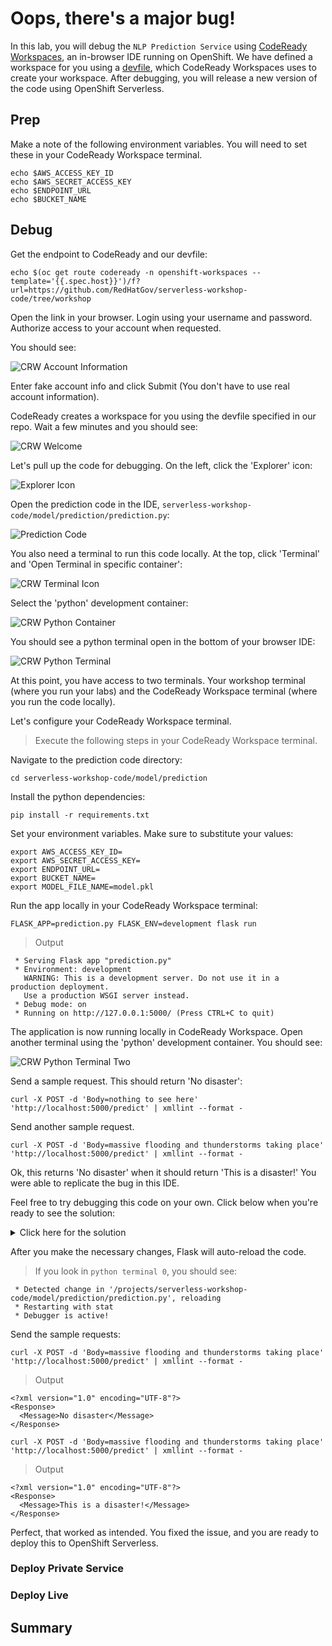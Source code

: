 # Oops, there's a major bug!

In this lab, you will debug the `NLP Prediction Service` using [CodeReady Workspaces][1], an in-browser IDE running on OpenShift.  We have defined a workspace for you using a [devfile][2], which CodeReady Workspaces uses to create your workspace.  After debugging, you will release a new version of the code using OpenShift Serverless.

## Prep

Make a note of the following environment variables.  You will need to set these in your CodeReady Workspace terminal.

```execute
echo $AWS_ACCESS_KEY_ID
echo $AWS_SECRET_ACCESS_KEY
echo $ENDPOINT_URL
echo $BUCKET_NAME
```

## Debug

Get the endpoint to CodeReady and our devfile:

```execute
echo $(oc get route codeready -n openshift-workspaces --template='{{.spec.host}}')/f?url=https://github.com/RedHatGov/serverless-workshop-code/tree/workshop
```

Open the link in your browser.  Login using your username and password.  Authorize access to your account when requested.

You should see:

![CRW Account Information](images/crw_account_info.png)

Enter fake account info and click Submit (You don't have to use real account information).

CodeReady creates a workspace for you using the devfile specified in our repo.  Wait a few minutes and you should see:

![CRW Welcome](images/crw_welcome.png)

Let's pull up the code for debugging.  On the left, click the 'Explorer' icon:

![Explorer Icon](images/crw_explorer_icon.png)

Open the prediction code in the IDE, `serverless-workshop-code/model/prediction/prediction.py`:

![Prediction Code](images/crw_prediction_code.png)

You also need a terminal to run this code locally.  At the top, click 'Terminal' and 'Open Terminal in specific container':

![CRW Terminal Icon](images/crw_terminal_icon.png)

Select the 'python' development container:

![CRW Python Container](images/crw_python_container.png)

You should see a python terminal open in the bottom of your browser IDE:

![CRW Python Terminal](images/crw_python_terminal.png)

At this point, you have access to two terminals.  Your workshop terminal (where you run your labs) and the CodeReady Workspace terminal (where you run the code locally).  

Let's configure your CodeReady Workspace terminal.  

> Execute the following steps in your CodeReady Workspace terminal.

Navigate to the prediction code directory:

```
cd serverless-workshop-code/model/prediction
```

Install the python dependencies:

```
pip install -r requirements.txt
```

Set your environment variables.  Make sure to substitute your values:

```
export AWS_ACCESS_KEY_ID=  
export AWS_SECRET_ACCESS_KEY= 
export ENDPOINT_URL=
export BUCKET_NAME=
export MODEL_FILE_NAME=model.pkl
```

Run the app locally in your CodeReady Workspace terminal:

```
FLASK_APP=prediction.py FLASK_ENV=development flask run
```

> Output

```
 * Serving Flask app "prediction.py"
 * Environment: development
   WARNING: This is a development server. Do not use it in a production deployment.
   Use a production WSGI server instead.
 * Debug mode: on
 * Running on http://127.0.0.1:5000/ (Press CTRL+C to quit)
```

The application is now running locally in CodeReady Workspace.  Open another terminal using the 'python' development container.  You should see:

![CRW Python Terminal Two](images/crw_python_terminal_two.png)

Send a sample request.  This should return 'No disaster':

```
curl -X POST -d 'Body=nothing to see here' 'http://localhost:5000/predict' | xmllint --format -
```

Send another sample request.

```execute
curl -X POST -d 'Body=massive flooding and thunderstorms taking place' 'http://localhost:5000/predict' | xmllint --format -
```

Ok, this returns 'No disaster' when it should return 'This is a disaster!'  You were able to replicate the bug in this IDE.

Feel free to try debugging this code on your own.  Click below when you're ready to see the solution:

<details>
  <summary>Click here for the solution</summary>

  Lines 39 and 41 have the line `if prediction is True`.

  `prediction` is `1` if the model determines a disaster was detected.  This means the code is executing `if 1 is True`.  

  In python, the `is` operator tests if the objects have the same identity.  The integer `1` and boolean `True` do not have the same identity, so `1 is True` returns `False`.

  What we really mean is `if prediction == 1`.  Replace `if prediction is True` to `if prediction == 1` on lines 39 and 41.

</details>

After you make the necessary changes, Flask will auto-reload the code.

> If you look in `python terminal 0`, you should see:

```
 * Detected change in '/projects/serverless-workshop-code/model/prediction/prediction.py', reloading
 * Restarting with stat
 * Debugger is active!
```

Send the sample requests:

```execute
curl -X POST -d 'Body=massive flooding and thunderstorms taking place' 'http://localhost:5000/predict' | xmllint --format -
```

> Output

```
<?xml version="1.0" encoding="UTF-8"?>
<Response>
  <Message>No disaster</Message>
</Response>
```

```execute
curl -X POST -d 'Body=massive flooding and thunderstorms taking place' 'http://localhost:5000/predict' | xmllint --format -
```

> Output

```
<?xml version="1.0" encoding="UTF-8"?>
<Response>
  <Message>This is a disaster!</Message>
</Response>
```

Perfect, that worked as intended.  You fixed the issue, and you are ready to deploy this to OpenShift Serverless.

### Deploy Private Service




### Deploy Live




## Summary

[1]: https://www.redhat.com/en/technologies/jboss-middleware/codeready-workspaces
[2]: https://access.redhat.com/documentation/en-us/red_hat_codeready_workspaces/2.4/html/end-user_guide/developer-workspaces_crw#what-is-a-devfile_crw
[3]: https://knative.dev/docs/serving/cluster-local-route/